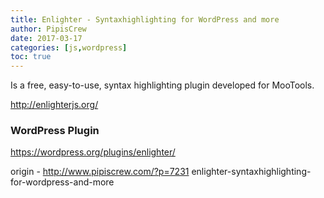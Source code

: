 ```yaml
---
title: Enlighter - Syntaxhighlighting for WordPress and more
author: PipisCrew
date: 2017-03-17
categories: [js,wordpress]
toc: true
---
```


Is a free, easy-to-use, syntax highlighting plugin developed for MooTools.

http://enlighterjs.org/

### WordPress Plugin

https://wordpress.org/plugins/enlighter/

origin - http://www.pipiscrew.com/?p=7231 enlighter-syntaxhighlighting-for-wordpress-and-more